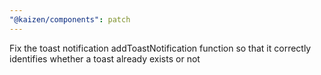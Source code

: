 ```yaml
---
"@kaizen/components": patch
---
```


Fix the toast notification addToastNotification function so that it correctly identifies whether a toast already exists or not
